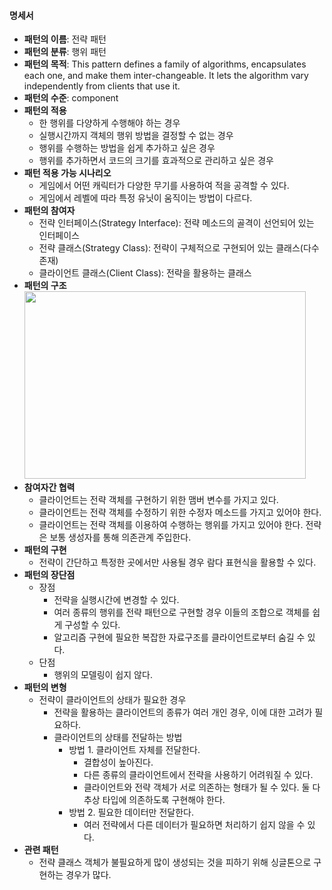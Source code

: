 #### 명세서

- **패턴의 이름**: 전략 패턴
- **패턴의 분류**: 행위 패턴
- **패턴의 목적**: This pattern defines a family of algorithms, encapsulates each one, and make them inter-changeable. It lets the algorithm vary independently from clients that use it.
- **패턴의 수준**: component
- **패턴의 적용**
  - 한 행위를 다양하게 수행해야 하는 경우
  - 실행시간까지 객체의 행위 방법을 결정할 수 없는 경우
  - 행위를 수행하는 방법을 쉽게 추가하고 싶은 경우
  - 행위를 추가하면서 코드의 크기를 효과적으로 관리하고 싶은 경우
- **패턴 적용 가능 시나리오**
  - 게임에서 어떤 캐릭터가 다양한 무기를 사용하여 적을 공격할 수 있다.
  - 게임에서 레벨에 따라 특정 유닛이 움직이는 방법이 다르다.
- **패턴의 참여자**
  - 전략 인터페이스(Strategy Interface): 전략 메소드의 골격이 선언되어 있는 인터페이스
  - 전략 클래스(Strategy Class): 전략이 구체적으로 구현되어 있는 클래스(다수 존재)
  - 클라이언트 클래스(Client Class): 전략을 활용하는 클래스
- **패턴의 구조**
  <br/>
  <img src="https://github.com/kiki9484/Note/assets/141905308/623e8c9d-e236-4778-a003-09a71372c496" width="450" height="300"/>
- **참여자간 협력**
  - 클라이언트는 전략 객체를 구현하기 위한 맴버 변수를 가지고 있다.
  - 클라이언트는 전략 객체를 수정하기 위한 수정자 메소드를 가지고 있어야 한다.
  - 클라이언트는 전략 객체를 이용하여 수행하는 행위를 가지고 있어야 한다. 전략은 보통 생성자를 통해 의존관계 주입한다.
- **패턴의 구현**
  - 전략이 간단하고 특정한 곳에서만 사용될 경우 람다 표현식을 활용할 수 있다.
- **패턴의 장단점**
  - 장점
    - 전략을 실행시간에 변경할 수 있다.
    - 여러 종류의 행위를 전략 패턴으로 구현할 경우 이들의 조합으로 객체를 쉽게 구성할 수 있다.
    - 알고리즘 구현에 필요한 복잡한 자료구조를 클라이언트로부터 숨길 수 있다.
  - 단점
    - 행위의 모델링이 쉽지 않다. 
- **패턴의 변형**
  - 전략이 클라이언트의 상태가 필요한 경우
    - 전략을 활용하는 클라이언트의 종류가 여러 개인 경우, 이에 대한 고려가 필요하다.
    - 클라이언트의 상태를 전달하는 방법
      - 방법 1. 클라이언트 자체를 전달한다.
        - 결합성이 높아진다.
        - 다른 종류의 클라이언트에서 전략을 사용하기 어려워질 수 있다.
        - 클라이언트와 전략 객체가 서로 의존하는 형태가 될 수 있다. 둘 다 추상 타입에 의존하도록 구현해야 한다.
      - 방법 2. 필요한 데이터만 전달한다.
        - 여러 전략에서 다른 데이터가 필요하면 처리하기 쉽지 않을 수 있다.
- **관련 패턴**
  - 전략 클래스 객체가 불필요하게 많이 생성되는 것을 피하기 위해 싱글톤으로 구현하는 경우가 많다.
